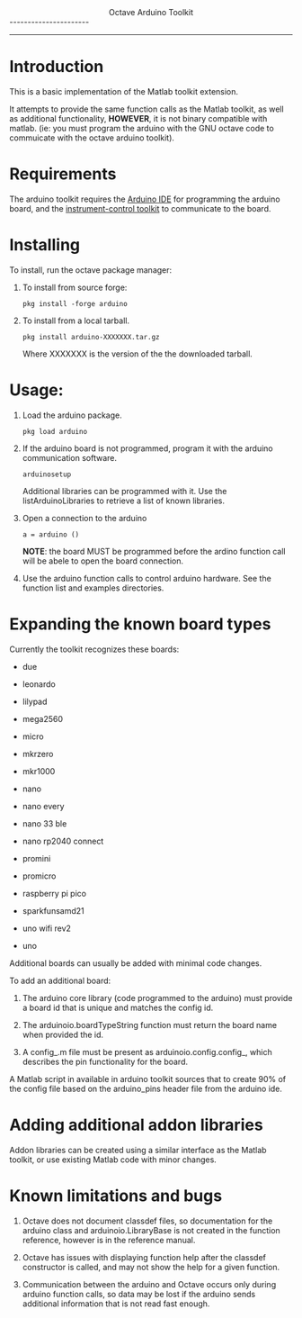<center>Octave Arduino Toolkit</center>
----------------------

---

Introduction
============

This is a basic implementation of the Matlab toolkit extension.

It attempts to provide the same function calls as the Matlab toolkit, as well as additional functionality, **HOWEVER**,
it is not binary compatible with matlab. (ie: you must program the arduino with the GNU octave code to commuicate with the
octave arduino toolkit).

Requirements
============

The arduino toolkit requires the [Arduino IDE](https://www.arduino.cc/en/software) for programming the arduino board, 
and the [instrument-control toolkit](https://octave.sourceforge.io/instrument-control/index.html) to communicate to 
the board.

Installing
==========

To install, run the octave package manager:

1. To install from source forge:

    `pkg install -forge arduino`

2. To install from a local tarball.

    `pkg install arduino-XXXXXXX.tar.gz`

    Where XXXXXXX is the version of the the downloaded tarball.

Usage:
======

1. Load the arduino package.
   
    `pkg load arduino`


2. If the arduino board is not programmed, program it with the arduino
   communication software.

    `arduinosetup`

    Additional libraries can be programmed with it. Use the listArduinoLibraries to
    retrieve a list of known libraries.

3. Open a connection to the arduino

    `a = arduino ()`

    **NOTE**: the board MUST be programmed before the ardino function call will be abele to open the board connection.

4. Use the arduino function calls to control arduino hardware.
   See the function list and examples directories.

Expanding the known board types
===============================

Currently the toolkit recognizes these boards:

* due

* leonardo

* lilypad

* mega2560

* micro

* mkrzero

* mkr1000

* nano

* nano every

* nano 33 ble

* nano rp2040 connect

* promini

* promicro

* raspberry pi pico

* sparkfunsamd21

* uno wifi rev2

* uno

Additional boards can usually be added with minimal code changes.

To add an additional board:

1. The arduino core library (code programmed to the arduino) must provide a board id that is unique and matches the config id.

2. The arduinoio.boardTypeString function must return the board name when provided the id.

3. A config_<boardname>.m file must be present as arduinoio.config.config_<boardname>, which
   describes the pin functionality for the board.

A Matlab script in available in arduino toolkit sources that to create 90% of the config file based
on the arduino_pins header file from the arduino ide.

Adding additional addon libraries
=================================

Addon libraries can be created using a similar interface as the Matlab toolkit, or use existing Matlab code with minor changes.

Known limitations and bugs
==========================

1. Octave does not document classdef files, so documentation for the arduino class and arduinoio.LibraryBase is
   not created in the function reference, however is in the reference manual.

2. Octave has issues with displaying function help after the classdef constructor is called, and may not show the
   help for a given function.

3. Communication between the arduino and Octave occurs only during arduino function calls, so data may be lost if the arduino sends
   additional information that is not read fast enough.
